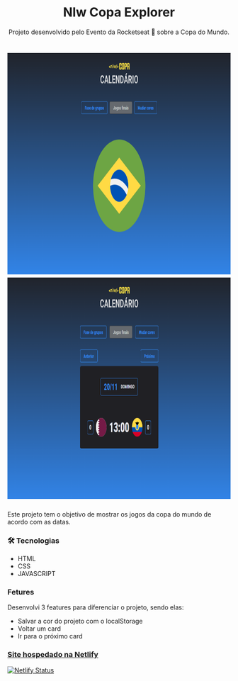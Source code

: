 <h1 align="center"> Nlw Copa Explorer </h1>

<p align="center">Projeto desenvolvido pelo Evento da Rocketseat 🚀 sobre a Copa do Mundo. </p>

<h1 align="center">
  <img alt="Imagem do projeto que mostra a tela inicial" title="Imagem do projeto" src="./nlwCopa1.png" width="700" height="500" />
  <img alt="Imagem do projeto que mostra os jogos de acordo com as datas e demais funcionalidades" title="Imagem do projeto" src="./nlwCopa2.png" width="700" height="500" />
</h1>

<p>Este projeto tem o objetivo de mostrar os jogos da copa do mundo
de acordo com as datas.</p>

### 🛠 Tecnologias

- HTML
- CSS
- JAVASCRIPT

### Fetures
<p>Desenvolvi 3 features para diferenciar o projeto, sendo elas: </p>

- Salvar a cor do projeto com o localStorage
- Voltar um card
- Ir para o próximo card

<h3><a href="https://nlwcopa.netlify.app/" target="_blank">Site hospedado na Netlify</a></h3>

[![Netlify Status](https://api.netlify.com/api/v1/badges/ace0fd53-1b83-4ed9-9410-265c4a0aab8c/deploy-status)](https://app.netlify.com/sites/nlwcopa/deploys)
